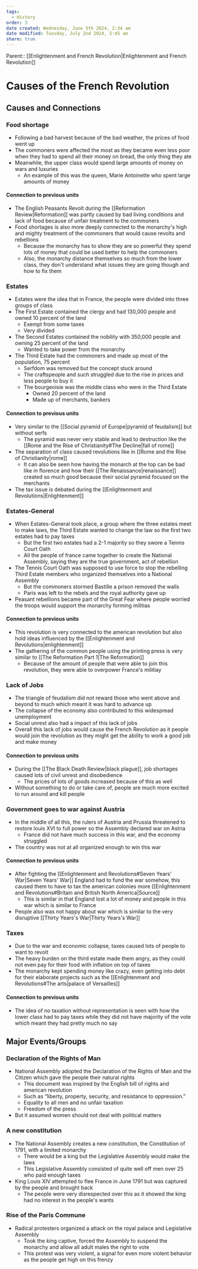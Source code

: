 ```yaml
---
tags:
  - History
order: 3
date created: Wednesday, June 5th 2024, 2:34 am
date modified: Tuesday, July 2nd 2024, 5:45 am
share: true
---
```

  
Parent:: [[Enlightenment and French Revolution|Enlightenment and French Revolution]]  
  
# Causes of the French Revolution  
  
## Causes and Connections  
  
### Food shortage  
  
- Following a bad harvest because of the bad weather, the prices of food went up  
- The commoners were affected the most as they became even less poor when they had to spend all their money on bread, the only thing they ate  
- Meanwhile, the upper class would spend large amounts of money on wars and luxuries  
  - An example of this was the queen, Marie Antoinette who spent large amounts of money  
  
#### Connection to previous units  
  
- The English Peasants Revolt during the [[Reformation Review|Reformation]] was partly caused by bad living conditions and lack of food because of unfair treatment to the commoners  
- Food shortages is also more deeply connected to the monarchy's high and mighty treatment of the commoners that would cause revolts and rebellions  
  - Because the monarchy has to show they are so powerful they spend lots of money that could be used better to help the commoners  
  - Also, the monarchy distance themselves so much from the lower class, they don't understand what issues they are going though and how to fix them  
  
### Estates  
  
- Estates were the idea that in France, the people were divided into three groups of class  
- The First Estate contained the clergy and had 130,000 people and owned 10 percent of the land  
  - Exempt from some taxes  
  - Very divided  
- The Second Estates contained the nobility with 350,000 people and owning 25 percent of the land  
  - Wanted to take power from the monarchy  
- The Third Estate had the commoners and made up most of the population, 75 percent  
  - Serfdom was removed but the concept stuck around  
  - The craftspeople and such struggled due to the rise in prices and less people to buy it  
  - The bourgeoisie was the middle class who were in the Third Estate  
    - Owned 20 percent of the land  
    - Made up of merchants, bankers  
  
#### Connection to previous units  
  
- Very similar to the [[Social pyramid of Europe|pyramid of feudalism]] but without serfs  
  - The pyramid was never very stable and lead to destruction like the [[Rome and the Rise of Christianity#The Decline|fall of rome]]  
- The separation of class caused revolutions like in [[Rome and the Rise of Christianity|rome]]  
  - It can also be seen how having the monarch at the top can be bad like in florence and how their [[The Renaissance|renaissance]] created so much good because their social pyramid focused on the merchants  
- The tax issue is debated during the [[Enlightenment and Revolutions|Enlightenment]]  
  
### Estates-General  
  
- When Estates-General took place, a group where the three estates meet to make laws, the Third Estate wanted to change the law so the first two estates had to pay taxes  
  - But the first two estates had a 2-1 majority so they swore a Tennis Court Oath  
  - All the people of france came together to create the National Assembly, saying they are the true government, act of rebellion  
- The Tennis Court Oath was supposed to use force to stop the rebelling Third Estate members who organized themselves into a National Assembly  
  - But the commoners stormed Bastille a prison removed the walls  
  - Paris was left to the rebels and the royal authority gave up  
- Peasant rebellions became part of the Great Fear where people worried the troops would support the monarchy forming militias  
  
#### Connection to previous units  
  
- This revolution is very connected to the american revolution but also hold ideas influenced by the [[Enlightenment and Revolutions|enlightenment]]  
- The gathering of the common people using the printing press is very similar to [[The Reformation Part 1|The Reformation]]  
  - Because of the amount of people that were able to join this revolution, they were able to overpower France's militiay  
  
### Lack of Jobs  
  
- The triangle of feudalism did not reward those who went above and beyond to much which meant it was hard to advance up  
- The collapse of the economy also contributed to this widespread unemployment  
- Social unrest also had a impact of this lack of jobs  
- Overall this lack of jobs would cause the French Revolution as it people would join the revolution as they might get the ability to work a good job and make money  
  
#### Connection to previous units  
  
- During the [[The Black Death Review|black plague]], job shortages caused lots of civil unrest and disobedience  
  - The prices of lots of goods increased because of this as well  
- Without something to do or take care of, people are much more excited to run around and kill people  
  
### Government goes to war against Austria  
  
- In the middle of all this, the rulers of Austria and Prussia threatened to restore louis XVI to full power so the Assembly declared war on Astria  
  - France did not have much success in this war, and the economy struggled  
- The country was not at all organized enough to win this war  
  
#### Connection to previous units  
  
- After fighting the [[Enlightenment and Revolutions#Seven Years' War|Seven Years' War]] England had to fund the war somehow, this caused them to have to tax the american colonies more [[Enlightenment and Revolutions#Britain and British North America|Source]]  
  - This is similar in that England lost a lot of money and people in this war which is similar to France  
- People also was not happy about war which is similar to the very disruptive [[Thirty Years's War|Thirty Years's War]]  
  
### Taxes  
  
- Due to the war and economic collapse, taxes caused lots of people to want to revolt  
- The heavy burden on the third estate made them angry, as they could not even pay for their food with inflation on top of taxes  
- The monarchy kept spending money like crazy, even getting into debt for their elaborate projects such as the [[Enlightenment and Revolutions#The arts|palace of Versailles]]  
  
#### Connection to previous units  
  
- The idea of no taxation without representation is seen with how the lower class had to pay taxes while they did not have majority of the vote which meant they had pretty much no say  
  
## Major Events/Groups  
  
### Declaration of the Rights of Man  
  
- National Assembly adopted the Declaration of the Rights of Man and the Citizen which gave the people their natural rights  
  - This document was inspired by the English bill of rights and american revolution  
  - Such as “liberty, property, security, and resistance to oppression.”  
  - Equality to all men and no unfair taxation  
  - Freedom of the press  
- But it assumed women should not deal with political matters  
  
### A new constitution  
  
- The National Assembly creates a new constitution, the Constitution of 1791, with a limited monarchy  
  - There would be a king but the Legislative Assembly would make the laws  
  - This Legislative Assembly consisted of quite well off men over 25 who paid enough taxes  
- King Louis XIV attempted to flee France in June 1791 but was captured by the people and brought back  
  - The people were very disrespected over this as it showed the king had no interest in the people's wants  
  
### Rise of the Paris Commune  
  
- Radical protesters organized a attack on the royal palace and Legislative Assembly  
  - Took the king captive, forced the Assembly to suspend the monarchy and allow all adult males the right to vote  
  - This protest was very violent, a signal for even more violent behavior as the people get high on this frenzy  
